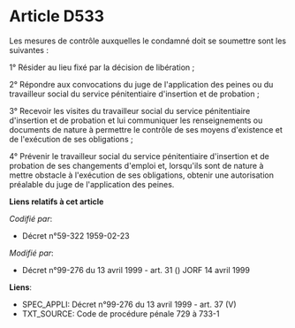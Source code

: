 # Article D533

Les mesures de contrôle auxquelles le condamné doit se soumettre sont les suivantes :

1° Résider au lieu fixé par la décision de libération ;

2° Répondre aux convocations du juge de l'application des peines ou du travailleur social du service pénitentiaire
d'insertion et de probation ;

3° Recevoir les visites du travailleur social du service pénitentiaire d'insertion et de probation et lui communiquer les
renseignements ou documents de nature à permettre le contrôle de ses moyens d'existence et de l'exécution de ses
obligations ;

4° Prévenir le travailleur social du service pénitentiaire d'insertion et de probation de ses changements d'emploi et,
lorsqu'ils sont de nature à mettre obstacle à l'exécution de ses obligations, obtenir une autorisation préalable du juge de
l'application des peines.

**Liens relatifs à cet article**

_Codifié par_:

  - Décret n°59-322 1959-02-23

_Modifié par_:

  - Décret n°99-276 du 13 avril 1999 - art. 31 () JORF 14 avril 1999

**Liens**:

  - SPEC_APPLI: Décret n°99-276 du 13 avril 1999 - art. 37 (V)
  - TXT_SOURCE: Code de procédure pénale 729 à 733-1
